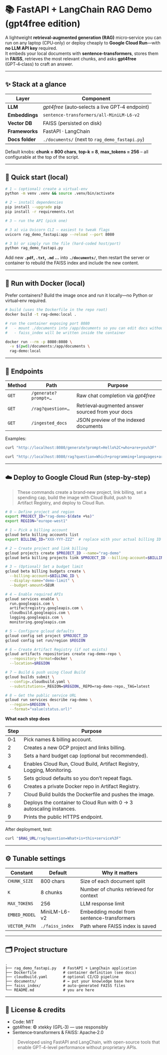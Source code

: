 # 📚 FastAPI + LangChain RAG Demo (gpt4free edition)

A lightweight **retrieval‑augmented generation (RAG)** micro‑service you can run on any laptop (CPU‑only) or deploy cheaply to **Google Cloud Run**—with **no LLM API key** required.  
It embeds your local documents with **sentence‑transformers**, stores them in **FAISS**, retrieves the most relevant chunks, and asks **gpt4free** (GPT‑4‑class) to craft an answer.

---

## ✨ Stack at a glance

| Layer | Component |
|-------|-----------|
| **LLM**        | *gpt4free* (auto‑selects a live GPT‑4 endpoint) |
| **Embeddings** | `sentence‑transformers/all‑MiniLM‑L6‑v2` |
| **Vector DB**  | FAISS (persisted on disk) |
| **Frameworks** | FastAPI · LangChain |
| **Docs folder**| `./documents/` (next to `rag_demo_fastapi.py`) |

Default knobs: **chunk = 800 chars**, **top‑k = 8**, **max_tokens = 256** – all configurable at the top of the script.

---

## 🚀 Quick start (local)

```bash
# 1 – (optional) create a virtual‑env
python -m venv .venv && source .venv/bin/activate

# 2 – install dependencies
pip install --upgrade pip
pip install -r requirements.txt

# 3 – run the API (pick one)

# 3 a) via Uvicorn CLI — easiest to tweak flags
uvicorn rag_demo_fastapi:app --reload --port 8080

# 3 b) or simply run the file (hard-coded host/port)
python rag_demo_fastapi.py
```

Add new **`.pdf`, `.txt`, `.md` …** into **`./documents/`**, then restart the server or container to rebuild the FAISS index and include the new content.

---

## 🐳 Run with Docker (local)

Prefer containers?  Build the image once and run it locally—no Python or
virtual‑env required.

```bash
# build (uses the Dockerfile in the repo root)
docker build -t rag-demo:local .

# run the container exposing port 8080
#   - mount ./documents into /app/documents so you can edit docs without rebuilds
#   - faiss_index will be written inside the container

docker run --rm -p 8080:8080 \
  -v $(pwd)/documents:/app/documents \
  rag-demo:local
```

---

## 🔗 Endpoints

| Method | Path | Purpose |
|--------|------|---------|
| `GET`  | `/generate?prompt=…`  | Raw chat completion via *gpt4free* |
| `GET`  | `/rag?question=…`    | Retrieval‑augmented answer sourced from your docs |
| `GET`  | `/ingested_docs`     | JSON preview of the indexed documents |

Examples:

```bash
curl "http://localhost:8080/generate?prompt=Hello%2C+who+are+you%3F"

curl "http://localhost:8080/rag?question=Which+programming+languages+are+mentioned%3F"
```

---

## ☁️ Deploy to Google Cloud Run (step‑by‑step)

> These commands create a brand‑new project, link billing, set a spending cap, build the image with Cloud Build, push to Artifact Registry, and deploy to Cloud Run.

```bash
# 0 – Define project and region
export PROJECT_ID="rag-demo-$(date +%s)"
export REGION="europe-west1"

# 1 – Pick a billing account
gcloud beta billing accounts list
export BILLING_ID="XXX-YYY-ZZZ"  # replace with your actual billing ID

# 2 – Create project and link billing
gcloud projects create $PROJECT_ID --name="rag-demo"
gcloud beta billing projects link $PROJECT_ID --billing-account=$BILLING_ID

# 3 – (Optional) Set a budget limit
gcloud beta billing budgets create \
  --billing-account=$BILLING_ID \
  --display-name="demo-limit" \
  --budget-amount=5EUR

# 4 – Enable required APIs
gcloud services enable \
  run.googleapis.com \
  artifactregistry.googleapis.com \
  cloudbuild.googleapis.com \
  logging.googleapis.com \
  monitoring.googleapis.com

# 5 – Configure gcloud defaults
gcloud config set project $PROJECT_ID
gcloud config set run/region $REGION

# 6 – Create Artifact Registry (if not exists)
gcloud artifacts repositories create rag-demo-repo \
  --repository-format=docker \
  --location=$REGION

# 7 – Build & push using Cloud Build
gcloud builds submit \
  --config=.cloudbuild.yaml \
  --substitutions=_REGION=$REGION,_REPO=rag-demo-repo,_TAG=latest

# 8 – Get the public service URL
gcloud run services describe rag-demo \
  --region=$REGION \
  --format="value(status.url)"
```

**What each step does**

| Step | Purpose |
|------|---------|
| 0‑1 | Pick names & billing account. |
| 2   | Creates a new GCP project and links billing. |
| 3   | Sets a hard budget cap (optional but recommended). |
| 4   | Enables Cloud Run, Cloud Build, Artifact Registry, Logging, Monitoring. |
| 5   | Sets gcloud defaults so you don’t repeat flags. |
| 6   | Creates a private Docker repo in Artifact Registry. |
| 7   | Cloud Build builds the Dockerfile and pushes the image. |
| 8   | Deploys the container to Cloud Run with 0 → 3 autoscaling instances. |
| 9   | Prints the public HTTPS endpoint. |

After deployment, test:
```bash
curl "$RAG_URL/rag?question=What+is+this+service%3F"
```

---

## ⚙️ Tunable settings

| Constant      | Default | Why it matters |
|---------------|---------|----------------|
| `CHUNK_SIZE`  | 800 chars | Size of each document split |
| `K`           | 8 chunks | Number of chunks retrieved for context |
| `MAX_TOKENS`  | 256 | LLM response limit |
| `EMBED_MODEL` | MiniLM-L6-v2 | Embedding model from sentence-transformers |
| `VECTOR_PATH` | `./faiss_index` | Path where FAISS index is saved |

---

## 🗂️ Project structure
```
.
├── rag_demo_fastapi.py   # FastAPI + LangChain application
├── Dockerfile            # container definition (see docs)
├── cloudbuild.yaml       # optional CI/CD pipeline
├── documents/            # ← put your knowledge base here
├── faiss_index/          # auto‑generated FAISS files
└── README.md             # you are here
```

---

## 📜 License & credits

* Code: MIT
* gpt4free: © xtekky (GPL‑3) — use responsibly
* Sentence‑transformers & FAISS: Apache‑2.0

> Developed using FastAPI and LangChain, with open-source tools that enable GPT‑4-level performance without proprietary APIs.

